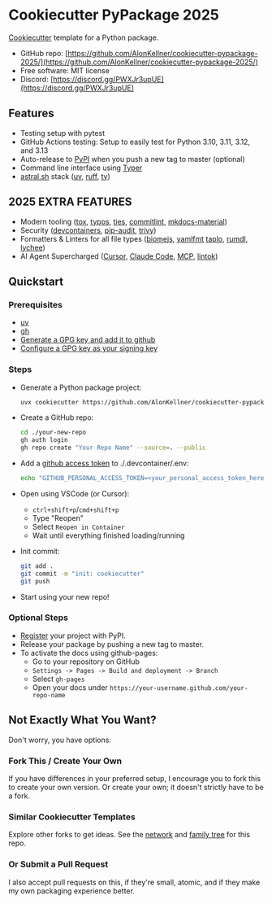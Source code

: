 # Cookiecutter PyPackage 2025

[Cookiecutter](https://github.com/cookiecutter/cookiecutter) template for a Python package.

*   GitHub repo: [https://github.com/AlonKellner/cookiecutter-pypackage-2025/](https://github.com/AlonKellner/cookiecutter-pypackage-2025/)
*   Free software: MIT license
*   Discord: [https://discord.gg/PWXJr3upUE](https://discord.gg/PWXJr3upUE)

## Features

*   Testing setup with pytest
*   GitHub Actions testing: Setup to easily test for Python 3.10, 3.11, 3.12, and 3.13
*   Auto-release to [PyPI](https://pypi.python.org/pypi) when you push a new tag to master (optional)
*   Command line interface using [Typer](https://typer.tiangolo.com/)
*   [astral.sh](https://github.com/astral-sh) stack ([uv](https://docs.astral.sh/uv/), [ruff](https://docs.astral.sh/ruff/), [ty](https://docs.astral.sh/ty/))

## **2025 EXTRA FEATURES**
*   Modern tooling ([tox](https://tox.wiki/en/4.28.4/), [typos](https://github.com/crate-ci/typos), [ties](https://alonkellner.com/ties/), [commitlint](https://commitlint.js.org/), [mkdocs-material](https://squidfunk.github.io/mkdocs-material/))
*   Security ([devcontainers](https://code.visualstudio.com/docs/devcontainers/containers), [pip-audit](https://github.com/pypa/pip-audit), [trivy](https://trivy.dev/latest/))
*   Formatters & Linters for all file types ([biomejs](https://biomejs.dev/), [yamlfmt](https://github.com/google/yamlfmt) [taplo](https://taplo.tamasfe.dev/), [rumdl](https://docs.rs/rumdl/latest/rumdl/), [lychee](https://lychee.cli.rs/))
*   AI Agent Supercharged ([Cursor](https://docs.cursor.com/en/welcome), [Claude Code](https://docs.anthropic.com/en/docs/claude-code/overview), [MCP](http://modelcontextprotocol.io/docs/getting-started/intro), [lintok](https://github.com/AlonKellner/lintok))

## Quickstart

### Prerequisites
-   [uv](https://docs.astral.sh/uv/getting-started/installation/)
-   [gh](https://docs.github.com/en/github-cli)
-   [Generate a GPG key and add it to github](https://docs.github.com/en/authentication/managing-commit-signature-verification/generating-a-new-gpg-key)
-   [Configure a GPG key as your signing key](https://docs.github.com/en/authentication/managing-commit-signature-verification/telling-git-about-your-signing-key)

### Steps
*   Generate a Python package project:

    ```bash
    uvx cookiecutter https://github.com/AlonKellner/cookiecutter-pypackage-2025.git
    ```

*   Create a GitHub repo:

    ```bash
    cd ./your-new-repo
    gh auth login
    gh repo create "Your Repo Name" --source=. --public
    ```

*   Add a [github access token](https://github.com/settings/personal-access-tokens) to ./.devcontainer/.env:

    ```bash
    echo "GITHUB_PERSONAL_ACCESS_TOKEN=<your_personal_access_token_here>" > ./.devcontainer/.env
    ```

*   Open using VSCode (or Cursor):
    *   `ctrl+shift+p`/`cmd+shift+p`
    *   Type "Reopen"
    *   Select `Reopen in Container`
    *   Wait until everything finished loading/running

*   Init commit:

    ```bash
    git add .
    git commit -m "init: cookiecutter"
    git push
    ```

*   Start using your new repo!

### Optional Steps

*   [Register](https://packaging.python.org/tutorials/packaging-projects/#uploading-the-distribution-archives) your project with PyPI.
*   Release your package by pushing a new tag to master.
*   To activate the docs using github-pages:
    * Go to your repository on GitHub
    * `Settings -> Pages -> Build and deployment -> Branch`
    * Select `gh-pages`
    * Open your docs under `https://your-username.github.com/your-repo-name`

## Not Exactly What You Want?

Don't worry, you have options:

### Fork This / Create Your Own

If you have differences in your preferred setup, I encourage you to fork this
to create your own version. Or create your own; it doesn't strictly have to
be a fork.

### Similar Cookiecutter Templates

Explore other forks to get ideas. See the [network](https://github.com/AlonKellner/cookiecutter-pypackage-2025/network) and [family tree](https://github.com/AlonKellner/cookiecutter-pypackage-2025/network/members) for this repo.

### Or Submit a Pull Request

I also accept pull requests on this, if they're small, atomic, and if they
make my own packaging experience better.

